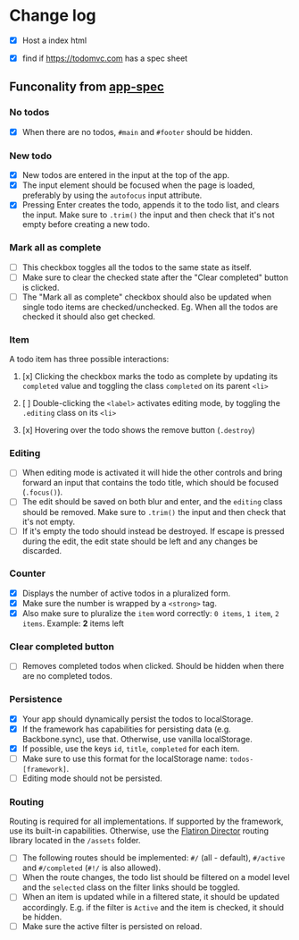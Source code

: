 # Change log
+ [x] Host a index html
+ [x] find if https://todomvc.com has a spec sheet


## Funconality from [app-spec](https://github.com/tastejs/todomvc/blob/master/app-spec.md#functionality)

### No todos

+ [x] When there are no todos, `#main` and `#footer` should be hidden.

### New todo

+ [x] New todos are entered in the input at the top of the app.
+ [x] The input element should be focused when the page is loaded, preferably by using the `autofocus` input attribute.
+ [x] Pressing Enter creates the todo, appends it to the todo list, and clears the input. Make sure to `.trim()` the input and then check that it's not empty before creating a new todo.

### Mark all as complete

+ [ ] This checkbox toggles all the todos to the same state as itself.
+ [ ] Make sure to clear the checked state after the "Clear completed" button is clicked.
+ [ ] The "Mark all as complete" checkbox should also be updated when single todo items are checked/unchecked. Eg. When all the todos are checked it should also get checked.

### Item

A todo item has three possible interactions:

1. [x] Clicking the checkbox marks the todo as complete by updating its `completed` value and toggling the class `completed` on its parent `<li>`

2. [ ] Double-clicking the `<label>` activates editing mode, by toggling the `.editing` class on its `<li>`

3. [x] Hovering over the todo shows the remove button (`.destroy`)

### Editing

+ [ ] When editing mode is activated it will hide the other controls and bring forward an input that contains the todo title, which should be focused (`.focus()`).
+ [ ] The edit should be saved on both blur and enter, and the `editing` class should be removed. Make sure to `.trim()` the input and then check that it's not empty.
+ [ ] If it's empty the todo should instead be destroyed. If escape is pressed during the edit, the edit state should be left and any changes be discarded.

### Counter

+ [x] Displays the number of active todos in a pluralized form.
+ [x] Make sure the number is wrapped by a `<strong>` tag.
+ [x] Also make sure to pluralize the `item` word correctly: `0 items`, `1 item`, `2 items`. Example: **2** items left

### Clear completed button

+ [ ] Removes completed todos when clicked. Should be hidden when there are no completed todos.

### Persistence

+ [x] Your app should dynamically persist the todos to localStorage.
+ [x] If the framework has capabilities for persisting data (e.g. Backbone.sync), use that. Otherwise, use vanilla localStorage.
+ [x] If possible, use the keys `id`, `title`, `completed` for each item.
+ [ ] Make sure to use this format for the localStorage name: `todos-[framework]`.
+ [ ] Editing mode should not be persisted.

### Routing

Routing is required for all implementations. If supported by the framework, use its built-in capabilities. Otherwise, use the  [Flatiron Director](https://github.com/flatiron/director) routing library located in the `/assets` folder.

+ [ ] The following routes should be implemented: `#/` (all - default), `#/active` and `#/completed` (`#!/` is also allowed).
+ [ ] When the route changes, the todo list should be filtered on a model level and the `selected` class on the filter links should be toggled.
+ [ ] When an item is updated while in a filtered state, it should be updated accordingly. E.g. if the filter is `Active` and the item is checked, it should be hidden.
+ [ ] Make sure the active filter is persisted on reload.
